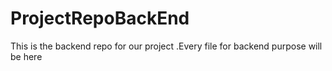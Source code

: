 # ProjectRepoBackEnd
This is the backend repo for our project .Every file for backend purpose will be here
